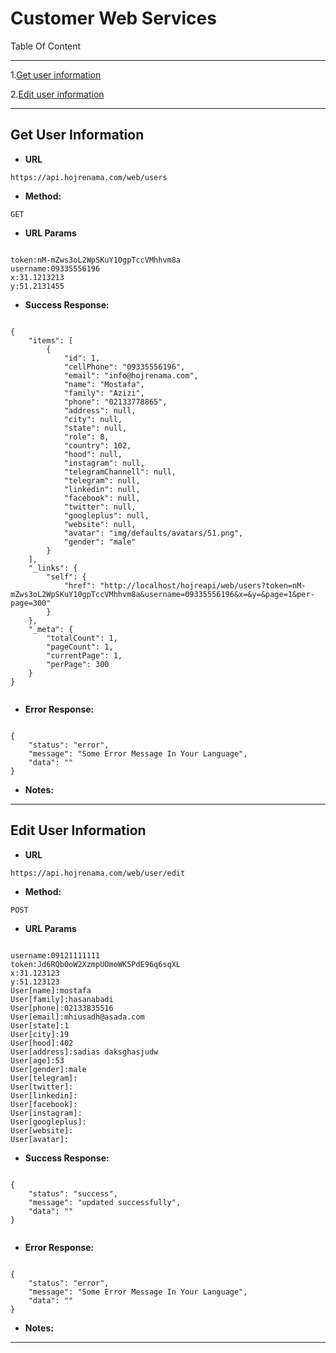 # Customer Web Services

Table Of Content

---

1.[Get user information](https://github.com/mosi1994/hojreapi-doc/blob/master/Customer.md#get-user-information)

2.[Edit user information](https://github.com/mosi1994/hojreapi-doc/blob/master/Customer.md#edit-user-information)


----



**Get User Information**
----

* **URL**

```  
https://api.hojrenama.com/web/users
```  
    
* **Method:**
```  
GET
```
*  **URL Params**

```

token:nM-mZws3oL2WpSKuY10gpTccVMhhvm8a
username:09335556196
x:31.1213213
y:51.2131455

```

* **Success Response:**
```

{
    "items": [
        {
            "id": 1,
            "cellPhone": "09335556196",
            "email": "info@hojrenama.com",
            "name": "Mostafa",
            "family": "Azizi",
            "phone": "02133778865",
            "address": null,
            "city": null,
            "state": null,
            "role": 8,
            "country": 102,
            "hood": null,
            "instagram": null,
            "telegramChannell": null,
            "telegram": null,
            "linkedin": null,
            "facebook": null,
            "twitter": null,
            "googleplus": null,
            "website": null,
            "avatar": "img/defaults/avatars/51.png",
            "gender": "male"
        }
    ],
    "_links": {
        "self": {
            "href": "http://localhost/hojreapi/web/users?token=nM-mZws3oL2WpSKuY10gpTccVMhhvm8a&username=09335556196&x=&y=&page=1&per-page=300"
        }
    },
    "_meta": {
        "totalCount": 1,
        "pageCount": 1,
        "currentPage": 1,
        "perPage": 300
    }
}
               
```

* **Error Response:**
```

{
    "status": "error",
    "message": "Some Error Message In Your Language",
    "data": ""
}

```
 
* **Notes:**


---




**Edit User Information**
----

* **URL**

```  
https://api.hojrenama.com/web/user/edit
```  
    
* **Method:**
```  
POST
```
*  **URL Params**

```

username:09121111111
token:Jd6RQb0oW2XzmpUOmoWK5PdE96q6sqXL
x:31.123123
y:51.123123
User[name]:mostafa
User[family]:hasanabadi
User[phone]:02133835516
User[email]:mhiusadh@asada.com
User[state]:1
User[city]:19
User[hood]:402
User[address]:sadias daksghasjudw
User[age]:53
User[gender]:male
User[telegram]:
User[twitter]:
User[linkedin]:
User[facebook]:
User[instagram]:
User[googleplus]:
User[website]:
User[avatar]:

```

* **Success Response:**
```

{
    "status": "success",
    "message": "updated successfully",
    "data": ""
}
               
```

* **Error Response:**
```

{
    "status": "error",
    "message": "Some Error Message In Your Language",
    "data": ""
}

```
 
* **Notes:**


---

